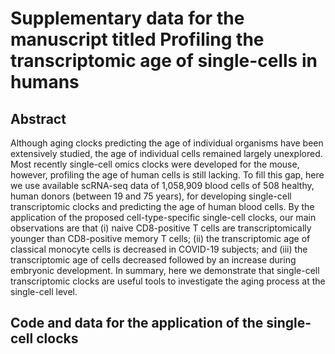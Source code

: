 # Supplementary data for the manuscript titled Profiling the transcriptomic age of single-cells in humans

## Abstract
Although aging clocks predicting the age of individual organisms have been extensively studied, the age of individual cells remained largely unexplored. Most recently single-cell omics clocks were developed for the mouse, however, profiling the age of human cells is still lacking. To fill this gap, here we use available scRNA-seq data of 1,058,909 blood cells of 508 healthy, human donors (between 19 and 75 years), for developing single-cell transcriptomic clocks and predicting the age of human blood cells. By the application of the proposed cell-type-specific single-cell clocks, our main observations are that (i) naive CD8-positive T cells are transcriptomically younger than CD8-positive memory T cells; (ii) the transcriptomic age of classical monocyte cells is decreased in COVID-19 subjects; and (iii) the transcriptomic age of cells decreased followed by an increase during embryonic development. In summary, here we demonstrate that single-cell transcriptomic clocks are useful tools to investigate the aging process at the single-cell level.

## Code and data for the application of the single-cell clocks
